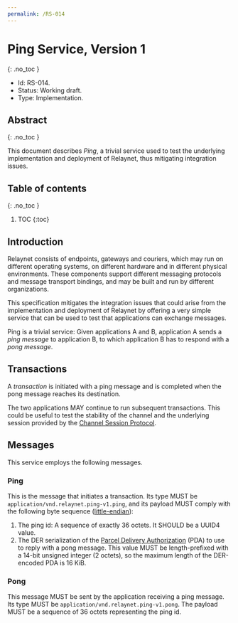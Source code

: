 ```yaml
---
permalink: /RS-014
---
```

# Ping Service, Version 1
{: .no_toc }

- Id: RS-014.
- Status: Working draft.
- Type: Implementation.

## Abstract
{: .no_toc }

This document describes _Ping_, a trivial service used to test the underlying implementation and deployment of Relaynet, thus mitigating integration issues.

## Table of contents
{: .no_toc }

1. TOC
{:toc}

## Introduction

Relaynet consists of endpoints, gateways and couriers, which may run on different operating systems, on different hardware and in different physical environments. These components support different messaging protocols and message transport bindings, and may be built and run by different organizations.

This specification mitigates the integration issues that could arise from the implementation and deployment of Relaynet by offering a very simple service that can be used to test that applications can exchange messages.

Ping is a trivial service: Given applications A and B, application A sends a _ping message_ to application B, to which application B has to respond with a _pong message_.

## Transactions

A _transaction_ is initiated with a ping message and is completed when the pong message reaches its destination.

The two applications MAY continue to run subsequent transactions. This could be useful to test the stability of the channel and the underlying session provided by the [Channel Session Protocol](rs003-key-agreement.md).

## Messages

This service employs the following messages.

### Ping

This is the message that initiates a transaction. Its type MUST be `application/vnd.relaynet.ping-v1.ping`, and its payload MUST comply with the following byte sequence ([little-endian](https://en.wikipedia.org/wiki/Endianness)):

1. The ping id: A sequence of exactly 36 octets. It SHOULD be a UUID4 value.
1. The DER serialization of the [Parcel Delivery Authorization](rs002-pki.md#parcel-delivery-authorization-pda) (PDA) to use to reply with a pong message. This value MUST be length-prefixed with a 14-bit unsigned integer (2 octets), so the maximum length of the DER-encoded PDA is 16 KiB.

### Pong

This message MUST be sent by the application receiving a ping message. Its type MUST be `application/vnd.relaynet.ping-v1.pong`. The payload MUST be a sequence of 36 octets representing the ping id.
